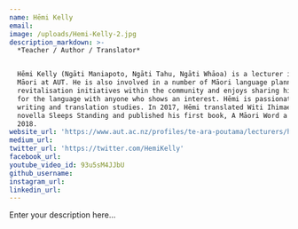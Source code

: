 ```yaml
---
name: Hēmi Kelly
email:
image: /uploads/Hemi-Kelly-2.jpg
description_markdown: >-
  *Teacher / Author / Translator*


  Hēmi Kelly (Ngāti Maniapoto, Ngāti Tahu, Ngāti Whāoa) is a lecturer in te reo
  Māori at AUT. He is also involved in a number of Māori language planning and
  revitalisation initiatives within the community and enjoys sharing his love
  for the language with anyone who shows an interest. Hēmi is passionate about
  writing and translation studies. In 2017, Hēmi translated Witi Ihimaera’s
  novella Sleeps Standing and published his first book, A Māori Word a Day, in
  2018.
website_url: 'https://www.aut.ac.nz/profiles/te-ara-poutama/lecturers/hmi-kelly'
medium_url:
twitter_url: 'https://twitter.com/HemiKelly'
facebook_url:
youtube_video_id: 93u5sM4JJbU
github_username:
instagram_url:
linkedin_url:
---
```


Enter your description here...
